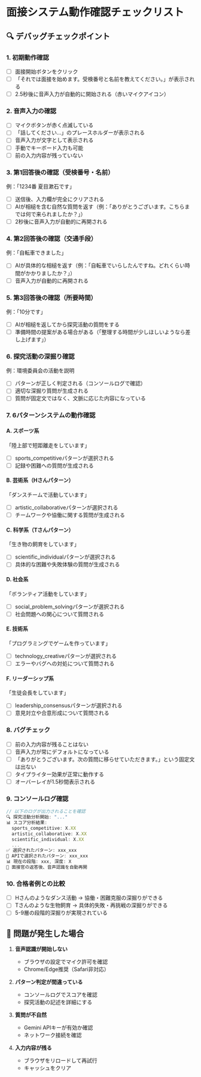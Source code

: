 # 面接システム動作確認チェックリスト

## 🔍 デバッグチェックポイント

### 1. 初期動作確認
- [ ] 面接開始ボタンをクリック
- [ ] 「それでは面接を始めます。受検番号と名前を教えてください。」が表示される
- [ ] 2.5秒後に音声入力が自動的に開始される（赤いマイクアイコン）

### 2. 音声入力の確認
- [ ] マイクボタンが赤く点滅している
- [ ] 「話してください...」のプレースホルダーが表示される
- [ ] 音声入力が文字として表示される
- [ ] 手動でキーボード入力も可能
- [ ] 前の入力内容が残っていない

### 3. 第1回答後の確認（受検番号・名前）
例：「1234番 夏目漱石です」
- [ ] 送信後、入力欄が完全にクリアされる
- [ ] AIが相槌を含む自然な質問を返す（例：「ありがとうございます。こちらまでは何で来られましたか？」）
- [ ] 2秒後に音声入力が自動的に再開される

### 4. 第2回答後の確認（交通手段）
例：「自転車できました」
- [ ] AIが具体的な相槌を返す（例：「自転車でいらしたんですね。どれくらい時間がかかりましたか？」）
- [ ] 音声入力が自動的に再開される

### 5. 第3回答後の確認（所要時間）
例：「10分です」
- [ ] AIが相槌を返してから探究活動の質問をする
- [ ] 準備時間の提案がある場合がある（「整理する時間が少しほしいようなら差し上げます」）

### 6. 探究活動の深掘り確認
例：環境委員会の活動を説明
- [ ] パターンが正しく判定される（コンソールログで確認）
- [ ] 適切な深掘り質問が生成される
- [ ] 質問が固定文ではなく、文脈に応じた内容になっている

### 7. 6パターンシステムの動作確認

#### A. スポーツ系
「陸上部で短距離走をしています」
- [ ] sports_competitiveパターンが選択される
- [ ] 記録や困難への質問が生成される

#### B. 芸術系（Hさんパターン）
「ダンスチームで活動しています」
- [ ] artistic_collaborativeパターンが選択される
- [ ] チームワークや協働に関する質問が生成される

#### C. 科学系（Tさんパターン）
「生き物の飼育をしています」
- [ ] scientific_individualパターンが選択される
- [ ] 具体的な困難や失敗体験の質問が生成される

#### D. 社会系
「ボランティア活動をしています」
- [ ] social_problem_solvingパターンが選択される
- [ ] 社会問題への関心について質問される

#### E. 技術系
「プログラミングでゲームを作っています」
- [ ] technology_creativeパターンが選択される
- [ ] エラーやバグへの対処について質問される

#### F. リーダーシップ系
「生徒会長をしています」
- [ ] leadership_consensusパターンが選択される
- [ ] 意見対立や合意形成について質問される

### 8. バグチェック
- [ ] 前の入力内容が残ることはない
- [ ] 音声入力が常にデフォルトになっている
- [ ] 「ありがとうございます。次の質問に移らせていただきます。」という固定文は出ない
- [ ] タイプライター効果が正常に動作する
- [ ] オーバーレイが1.5秒間表示される

### 9. コンソールログ確認
```javascript
// 以下のログが出力されることを確認
🔍 探究活動分析開始: "..."
📊 スコア分析結果: 
  sports_competitive: X.XX
  artistic_collaborative: X.XX
  scientific_individual: X.XX
  ...
✅ 選択されたパターン: xxx_xxx
🎯 APIで選択されたパターン: xxx_xxx
📊 現在の段階: xxx, 深度: X
🎤 面接官の返答後、音声認識を自動再開
```

### 10. 合格者例との比較
- [ ] Hさんのようなダンス活動 → 協働・困難克服の深掘りができる
- [ ] Tさんのような生物飼育 → 具体的失敗・再挑戦の深掘りができる
- [ ] 5-9層の段階的深掘りが実現されている

## 🚨 問題が発生した場合

1. **音声認識が開始しない**
   - ブラウザの設定でマイク許可を確認
   - Chrome/Edge推奨（Safari非対応）

2. **パターン判定が間違っている**
   - コンソールログでスコアを確認
   - 探究活動の記述を詳細にする

3. **質問が不自然**
   - Gemini APIキーが有効か確認
   - ネットワーク接続を確認

4. **入力内容が残る**
   - ブラウザをリロードして再試行
   - キャッシュをクリア
